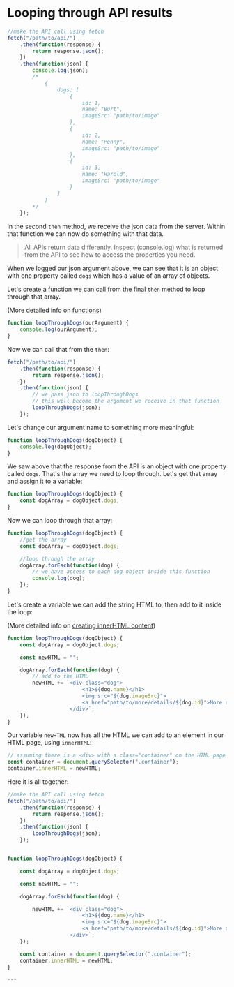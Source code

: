 # Looping through API results

```js
//make the API call using fetch
fetch("/path/to/api/")
    .then(function(response) {
        return response.json();
    })
    .then(function(json) {
        console.log(json);
        /*
            {
                dogs: [
                    {
                        id: 1,
                        name: "Burt",
                        imageSrc: "path/to/image"
                    },
                    {
                        id: 2,
                        name: "Penny",
                        imageSrc: "path/to/image"
                    },
                    {
                        id: 3,
                        name: "Harold",
                        imageSrc: "path/to/image"
                    }
                ]
            }
        */
    });
```

In the second `then` method, we receive the json data from the server. Within that function we can now do something with that data.

> All APIs return data differently. Inspect (console.log) what is returned from the API to see how to access the properties you need.

When we logged our json argument above, we can see that it is an object with one property called `dogs` which has a value of an array of objects.

Let's create a function we can call from the final `then` method to loop through that array.

(More detailed info on [functions](/functions/README.md))

```js
function loopThroughDogs(ourArgument) {
    console.log(ourArgument);
}
```

Now we can call that from the `then`:

```js
fetch("/path/to/api/")
    .then(function(response) {
        return response.json();
    })
    .then(function(json) {
        // we pass json to loopThroughDogs
        // this will become the argument we receive in that function
        loopThroughDogs(json);
    });
```

Let's change our argument name to something more meaningful:

```js
function loopThroughDogs(dogObject) {
    console.log(dogObject);
}
```

We saw above that the response from the API is an object with one property called `dogs`. That's the array we need to loop through. Let's get that array and assign it to a variable:

```js
function loopThroughDogs(dogObject) {
    const dogArray = dogObject.dogs;
}
```

Now we can loop through that array:

```js
function loopThroughDogs(dogObject) {
    //get the array
    const dogArray = dogObject.dogs;

    //loop through the array
    dogArray.forEach(function(dog) {
        // we have access to each dog object inside this function
        console.log(dog);
    });
}
```

Let's create a variable we can add the string HTML to, then add to it inside the loop:

(More detailed info on [creating innerHTML content](/variables/innerHTML-loop.md))

```js
function loopThroughDogs(dogObject) {
    const dogArray = dogObject.dogs;

    const newHTML = "";

    dogArray.forEach(function(dog) {
        // add to the HTML
        newHTML += `<div class="dog">
                        <h1>${dog.name}</h1>
                        <img src="${dog.imageSrc}">
                        <a href="path/to/more/details/${dog.id}">More details</a>
                    </div>`;
    });
}
```

Our variable `newHTML` now has all the HTML we can add to an element in our HTML page, using `innerHTML`:

```js
// assuming there is a <div> with a class="container" on the HTML page
const container = document.querySelector(".container");
container.innerHTML = newHTML;
```

Here it is all together:

```js
//make the API call using fetch
fetch("/path/to/api/")
    .then(function(response) {
        return response.json();
    })
    .then(function(json) {
        loopThroughDogs(json);
    });


function loopThroughDogs(dogObject) {

    const dogArray = dogObject.dogs;

    const newHTML = "";

    dogArray.forEach(function(dog) {

        newHTML += `<div class="dog">
                        <h1>${dog.name}</h1>
                        <img src="${dog.imageSrc}">
                        <a href="path/to/more/details/${dog.id}">More details</a>
                    </div>`;
    });

    const container = document.querySelector(".container");
    container.innerHTML = newHTML;
}

---
```
